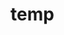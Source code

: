 # temp
































































































































































